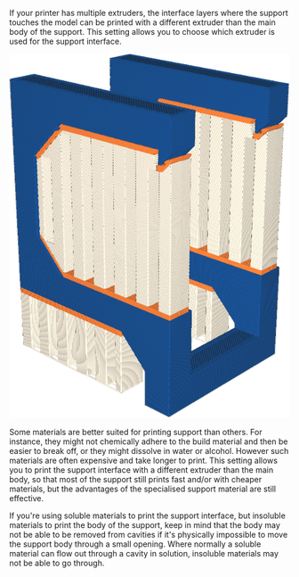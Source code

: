 If your printer has multiple extruders, the interface layers where the support touches the model can be printed with a different extruder than the main body of the support. This setting allows you to choose which extruder is used for the support interface.

![The support interface is printed in organe, but the main body in white](images/support_interface_extruder_nr.png)

Some materials are better suited for printing support than others. For instance, they might not chemically adhere to the build material and then be easier to break off, or they might dissolve in water or alcohol. However such materials are often expensive and take longer to print. This setting allows you to print the support interface with a different extruder than the main body, so that most of the support still prints fast and/or with cheaper materials, but the advantages of the specialised support material are still effective.

If you're using soluble materials to print the support interface, but insoluble materials to print the body of the support, keep in mind that the body may not be able to be removed from cavities if it's physically impossible to move the support body through a small opening. Where normally a soluble material can flow out through a cavity in solution, insoluble materials may not be able to go through.